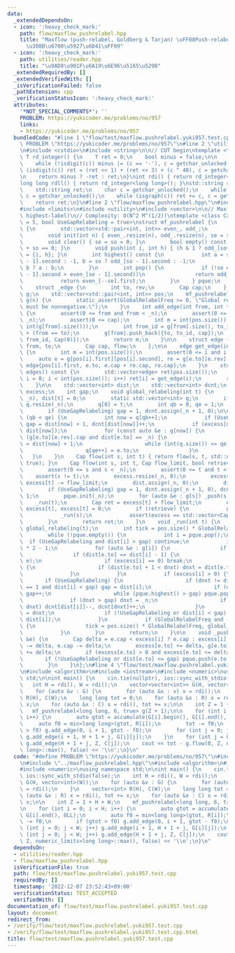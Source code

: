 ```yaml
---
data:
  _extendedDependsOn:
  - icon: ':heavy_check_mark:'
    path: flow/maxflow_pushrelabel.hpp
    title: "Maxflow (push-relabel, Goldberg & Tarjan) \uFF08Push-relabel \u306B\u3088\
      \u308B\u6700\u5927\u6D41\uFF09"
  - icon: ':heavy_check_mark:'
    path: utilities/reader.hpp
    title: "\u9AD8\u901F\u6A19\u6E96\u5165\u529B"
  _extendedRequiredBy: []
  _extendedVerifiedWith: []
  _isVerificationFailed: false
  _pathExtension: cpp
  _verificationStatusIcon: ':heavy_check_mark:'
  attributes:
    '*NOT_SPECIAL_COMMENTS*': ''
    PROBLEM: https://yukicoder.me/problems/no/957
    links:
    - https://yukicoder.me/problems/no/957
  bundledCode: "#line 1 \"flow/test/maxflow.pushrelabel.yuki957.test.cpp\"\n#define\
    \ PROBLEM \"https://yukicoder.me/problems/no/957\"\n#line 2 \"utilities/reader.hpp\"\
    \n#include <cstdio>\n#include <string>\n\n// CUT begin\ntemplate <typename T>\
    \ T rd_integer() {\n    T ret = 0;\n    bool minus = false;\n\n    char c = getchar_unlocked();\n\
    \    while (!isdigit(c)) minus |= (c == '-'), c = getchar_unlocked();\n    while\
    \ (isdigit(c)) ret = (ret << 1) + (ret << 3) + (c ^ 48), c = getchar_unlocked();\n\
    \n    return minus ? -ret : ret;\n}\nint rdi() { return rd_integer<int>(); }\n\
    long long rdll() { return rd_integer<long long>(); }\nstd::string rdstr() {\n\
    \    std::string ret;\n    char c = getchar_unlocked();\n    while (!isgraph(c))\
    \ c = getchar_unlocked();\n    while (isgraph(c)) ret += c, c = getchar_unlocked();\n\
    \    return ret;\n}\n#line 2 \"flow/maxflow_pushrelabel.hpp\"\n#include <cassert>\n\
    #include <limits>\n#include <utility>\n#include <vector>\n\n// Maxflow (push-relabel,\
    \ highest-label)\n// Complexity: O(N^2 M^(1/2))\ntemplate <class Cap, int GlobalRelabelFreq\
    \ = 5, bool UseGapRelabeling = true>\nstruct mf_pushrelabel {\n    struct pque_\
    \ {\n        std::vector<std::pair<int, int>> even_, odd_;\n        int se, so;\n\
    \        void init(int n) { even_.resize(n), odd_.resize(n), se = so = 0; };\n\
    \        void clear() { se = so = 0; }\n        bool empty() const { return se\
    \ + so == 0; }\n        void push(int i, int h) { (h & 1 ? odd_[so++] : even_[se++])\
    \ = {i, h}; }\n        int highest() const {\n            int a = se ? even_[se\
    \ - 1].second : -1, b = so ? odd_[so - 1].second : -1;\n            return a >\
    \ b ? a : b;\n        }\n        int pop() {\n            if (!se or (so and odd_[so\
    \ - 1].second > even_[se - 1].second))\n                return odd_[--so].first;\n\
    \            return even_[--se].first;\n        }\n    } pque;\n    int _n;\n\
    \    struct _edge {\n        int to, rev;\n        Cap cap;\n    };\n    std::vector<std::vector<_edge>>\
    \ g;\n    std::vector<std::pair<int, int>> pos;\n    mf_pushrelabel(int n) : _n(n),\
    \ g(n) {\n        static_assert(GlobalRelabelFreq >= 0, \"Global relabel parameter\
    \ must be nonnegative.\");\n    }\n    int add_edge(int from, int to, Cap cap)\
    \ {\n        assert(0 <= from and from < _n);\n        assert(0 <= to and to <\
    \ _n);\n        assert(0 <= cap);\n        int m = int(pos.size());\n        pos.emplace_back(from,\
    \ int(g[from].size()));\n        int from_id = g[from].size(), to_id = g[to].size()\
    \ + (from == to);\n        g[from].push_back({to, to_id, cap});\n        g[to].push_back({from,\
    \ from_id, Cap(0)});\n        return m;\n    }\n\n    struct edge {\n        int\
    \ from, to;\n        Cap cap, flow;\n    };\n\n    edge get_edge(int i) const\
    \ {\n        int m = int(pos.size());\n        assert(0 <= i and i < m);\n   \
    \     auto e = g[pos[i].first][pos[i].second], re = g[e.to][e.rev];\n        return\
    \ edge{pos[i].first, e.to, e.cap + re.cap, re.cap};\n    }\n    std::vector<edge>\
    \ edges() const {\n        std::vector<edge> ret(pos.size());\n        for (int\
    \ i = 0; i < int(pos.size()); i++) ret[i] = get_edge(i);\n        return ret;\n\
    \    }\n\n    std::vector<int> dist;\n    std::vector<int> dcnt;\n    std::vector<Cap>\
    \ excess;\n    int gap;\n    void global_relabeling(int t) {\n        dist.assign(_n,\
    \ _n), dist[t] = 0;\n        static std::vector<int> q;\n        if (q.empty())\
    \ q.resize(_n);\n        q[0] = t;\n        int qb = 0, qe = 1;\n        pque.clear();\n\
    \        if (UseGapRelabeling) gap = 1, dcnt.assign(_n + 1, 0);\n\n        while\
    \ (qb < qe) {\n            int now = q[qb++];\n            if (UseGapRelabeling)\
    \ gap = dist[now] + 1, dcnt[dist[now]]++;\n            if (excess[now] > 0) pque.push(now,\
    \ dist[now]);\n            for (const auto &e : g[now]) {\n                if\
    \ (g[e.to][e.rev].cap and dist[e.to] == _n) {\n                    dist[e.to]\
    \ = dist[now] + 1;\n                    while (int(q.size()) <= qe) q.push_back(0);\n\
    \                    q[qe++] = e.to;\n                }\n            }\n     \
    \   }\n    }\n    Cap flow(int s, int t) { return flow(s, t, std::numeric_limits<Cap>::max(),\
    \ true); }\n    Cap flow(int s, int t, Cap flow_limit, bool retrieve = true) {\n\
    \        assert(0 <= s and s < _n);\n        assert(0 <= t and t < _n);\n    \
    \    assert(s != t);\n        excess.resize(_n, 0);\n        excess[s] += flow_limit,\
    \ excess[t] -= flow_limit;\n        dist.assign(_n, 0);\n        dist[s] = _n;\n\
    \        if (UseGapRelabeling) gap = 1, dcnt.assign(_n + 1, 0), dcnt[0] = _n -\
    \ 1;\n        pque.init(_n);\n        for (auto &e : g[s]) _push(s, e);\n    \
    \    _run(t);\n        Cap ret = excess[t] + flow_limit;\n        excess[s] +=\
    \ excess[t], excess[t] = 0;\n        if (retrieve) {\n            global_relabeling(s);\n\
    \            _run(s);\n            assert(excess == std::vector<Cap>(_n, 0));\n\
    \        }\n        return ret;\n    }\n    void _run(int t) {\n        if (GlobalRelabelFreq)\
    \ global_relabeling(t);\n        int tick = pos.size() * GlobalRelabelFreq;\n\
    \        while (!pque.empty()) {\n            int i = pque.pop();\n          \
    \  if (UseGapRelabeling and dist[i] > gap) continue;\n            int dnxt = _n\
    \ * 2 - 1;\n            for (auto &e : g[i]) {\n                if (!e.cap) continue;\n\
    \                if (dist[e.to] == dist[i] - 1) {\n                    _push(i,\
    \ e);\n                    if (excess[i] == 0) break;\n                } else\
    \ {\n                    if (dist[e.to] + 1 < dnxt) dnxt = dist[e.to] + 1;\n \
    \               }\n            }\n            if (excess[i] > 0) {\n         \
    \       if (UseGapRelabeling) {\n                    if (dnxt != dist[i] and dcnt[dist[i]]\
    \ == 1 and dist[i] < gap) gap = dist[i];\n                    if (dnxt == gap)\
    \ gap++;\n                    while (pque.highest() > gap) pque.pop();\n     \
    \               if (dnxt > gap) dnxt = _n;\n                    if (dist[i] !=\
    \ dnxt) dcnt[dist[i]]--, dcnt[dnxt]++;\n                }\n                dist[i]\
    \ = dnxt;\n                if (!UseGapRelabeling or dist[i] < gap) pque.push(i,\
    \ dist[i]);\n            }\n            if (GlobalRelabelFreq and --tick == 0)\
    \ {\n                tick = pos.size() * GlobalRelabelFreq, global_relabeling(t);\n\
    \            }\n        }\n        return;\n    }\n\n    void _push(int i, _edge\
    \ &e) {\n        Cap delta = e.cap < excess[i] ? e.cap : excess[i];\n        excess[i]\
    \ -= delta, e.cap -= delta;\n        excess[e.to] += delta, g[e.to][e.rev].cap\
    \ += delta;\n        if (excess[e.to] > 0 and excess[e.to] <= delta) {\n     \
    \       if (!UseGapRelabeling or dist[e.to] <= gap) pque.push(e.to, dist[e.to]);\n\
    \        }\n    }\n};\n#line 4 \"flow/test/maxflow.pushrelabel.yuki957.test.cpp\"\
    \n#include <algorithm>\n#include <iostream>\n#include <numeric>\nusing namespace\
    \ std;\n\nint main() {\n    cin.tie(nullptr), ios::sync_with_stdio(false);\n \
    \   int H = rdi(), W = rdi();\n    vector<vector<int>> G(H, vector<int>(W));\n\
    \    for (auto &v : G) {\n        for (auto &x : v) x = rdi();\n    }\n    vector<int>\
    \ R(H), C(W);\n    long long tot = 0;\n    for (auto &x : R) x = rdi(), tot +=\
    \ x;\n    for (auto &x : C) x = rdi(), tot += x;\n\n    int Z = 1 + H + W;\n \
    \   mf_pushrelabel<long long, 6, true> g(Z + 1);\n\n    for (int i = 0; i < H;\
    \ i++) {\n        auto gtot = accumulate(G[i].begin(), G[i].end(), 0LL);\n   \
    \     auto f0 = min<long long>(gtot, R[i]);\n        tot -= f0;\n        if (gtot\
    \ > f0) g.add_edge(0, i + 1, gtot - f0);\n        for (int j = 0; j < W; j++)\
    \ g.add_edge(i + 1, H + 1 + j, G[i][j]);\n    }\n    for (int j = 0; j < W; j++)\
    \ g.add_edge(H + 1 + j, Z, C[j]);\n    cout << tot - g.flow(0, Z, numeric_limits<long\
    \ long>::max(), false) << '\\n';\n}\n"
  code: "#define PROBLEM \"https://yukicoder.me/problems/no/957\"\n#include \"../../utilities/reader.hpp\"\
    \n#include \"../maxflow_pushrelabel.hpp\"\n#include <algorithm>\n#include <iostream>\n\
    #include <numeric>\nusing namespace std;\n\nint main() {\n    cin.tie(nullptr),\
    \ ios::sync_with_stdio(false);\n    int H = rdi(), W = rdi();\n    vector<vector<int>>\
    \ G(H, vector<int>(W));\n    for (auto &v : G) {\n        for (auto &x : v) x\
    \ = rdi();\n    }\n    vector<int> R(H), C(W);\n    long long tot = 0;\n    for\
    \ (auto &x : R) x = rdi(), tot += x;\n    for (auto &x : C) x = rdi(), tot +=\
    \ x;\n\n    int Z = 1 + H + W;\n    mf_pushrelabel<long long, 6, true> g(Z + 1);\n\
    \n    for (int i = 0; i < H; i++) {\n        auto gtot = accumulate(G[i].begin(),\
    \ G[i].end(), 0LL);\n        auto f0 = min<long long>(gtot, R[i]);\n        tot\
    \ -= f0;\n        if (gtot > f0) g.add_edge(0, i + 1, gtot - f0);\n        for\
    \ (int j = 0; j < W; j++) g.add_edge(i + 1, H + 1 + j, G[i][j]);\n    }\n    for\
    \ (int j = 0; j < W; j++) g.add_edge(H + 1 + j, Z, C[j]);\n    cout << tot - g.flow(0,\
    \ Z, numeric_limits<long long>::max(), false) << '\\n';\n}\n"
  dependsOn:
  - utilities/reader.hpp
  - flow/maxflow_pushrelabel.hpp
  isVerificationFile: true
  path: flow/test/maxflow.pushrelabel.yuki957.test.cpp
  requiredBy: []
  timestamp: '2022-12-07 23:52:43+09:00'
  verificationStatus: TEST_ACCEPTED
  verifiedWith: []
documentation_of: flow/test/maxflow.pushrelabel.yuki957.test.cpp
layout: document
redirect_from:
- /verify/flow/test/maxflow.pushrelabel.yuki957.test.cpp
- /verify/flow/test/maxflow.pushrelabel.yuki957.test.cpp.html
title: flow/test/maxflow.pushrelabel.yuki957.test.cpp
---
```

